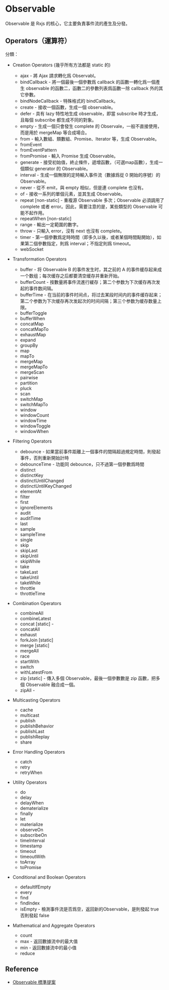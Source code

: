 # Observable

Observable 是 Rxjs 的核心，它主要負責事件流的產生及分發。

## Operators（運算符）

分類：

- Creation Operators (幾乎所有方法都是 static 的)
  * ajax - 將 Ajax 請求轉化爲 Observabl。
  * bindCallback - 將一個最後一個參數爲 callback 的函數一轉化爲一個產生 observable 的函數二，函數二的參數列表爲函數一除 callback 外的其它參數。
  * bindNodeCallback - 特殊格式的 bindCallback。
  * create - 接收一個函數，生成一個 observable。
  * defer - 具有 lazy 特性地生成 observable，即當 subscribe 時才生成，且每個 subscribe 都生成不同的對象。
  * empty - 生成一個只會發生 complete 的 Observale，一般不直接使用，而是用於 mergeMap 等合成場合。
  * from - 輸入數組、類數組、Promise、Iterator 等，生成 Observable。
  * fromEvent
  * fromEventPattern
  * fromPromise - 輸入 Promise 生成 Observable。
  * generate - 接受初始值，終止條件，遞增函數，（可選map函數），生成一個類似 generator 的 Observable。
  * interval - 生成一個無限的定時輸入事件流（數據爲從 0 開始的序號）的 Observable。
  * never - 從不 emit，與 empty 相似，但是連 complete 也沒有。
  * of - 接收一系列的單個元素，並其生成 Observable。
  * repeat [non-static] - 重複源 Observable 多次；Observable 必須調用了 complete 或者 error。因此，需要注意的是，某些類型的 Observable 可能不起作用。
  * repeatWhen [non-static]
  * range - 輸出一定範圍的數字。
  * throw - 只輸入 error，沒有 next 也沒有 complete。
  * timer - 第一個參數爲定時時間（即多久以後，或者某個時間點開始），如果第二個參數指定，則爲 interval；不指定則爲 timeout。
  * webSocket

- Transformation Operators
  * buffer - 将 Observable B 的事件发生时，其之前的 A 的事件缓存起来成一个数组；每次缓存之后都要清空缓存并重新开始。
  * bufferCount - 按數量將事件流進行緩存；第二个参数为下次缓存再次发起的事件数间隔。
  * bufferTime - 在当前的事件时间点，将过去某段时间内的事件缓存起来；第二个参数为下次缓存再次发起次的时间间隔；第三个参数为缓存数量上限。
  * bufferToggle
  * bufferWhen
  * concatMap
  * concatMapTo
  * exhaustMap
  * expand
  * groupBy
  * map
  * mapTo
  * mergeMap
  * mergeMapTo
  * mergeScan
  * pairwise
  * partition
  * pluck
  * scan
  * switchMap
  * switchMapTo
  * window
  * windowCount
  * windowTime
  * windowToggle
  * windowWhen

- Filtering Operators
  * debounce - 如果當前事件距離上一個事件的間隔超過規定時間，則發起事件，否則重新開始計時
  * debounceTime - 功能同 debounce，只不過第一個參數爲時間
  * distinct
  * distinctKey
  * distinctUntilChanged
  * distinctUntilKeyChanged
  * elementAt
  * filter
  * first
  * ignoreElements
  * audit
  * auditTime
  * last
  * sample
  * sampleTime
  * single
  * skip
  * skipLast
  * skipUntil
  * skipWhile
  * take
  * takeLast
  * takeUntil
  * takeWhile
  * throttle
  * throttleTime

- Combination Operators
  * combineAll
  * combineLatest
  * concat [static] - 
  * concatAll
  * exhaust
  * forkJoin [static]
  * merge [static]
  * mergeAll
  * race
  * startWith
  * switch
  * withLatestFrom
  * zip [static] - 傳入多個 Observable，最後一個參數數是 zip 函數，把多個 Observable 融合成一個。
  * zipAll - 

- Multicasting Operators
  * cache
  * multicast
  * publish
  * publishBehavior
  * publishLast
  * publishReplay
  * share

- Error Handling Operators
  * catch
  * retry
  * retryWhen

- Utility Operators
  * do
  * delay
  * delayWhen
  * dematerialize
  * finally
  * let
  * materialize
  * observeOn
  * subscribeOn
  * timeInterval
  * timestamp
  * timeout
  * timeoutWith
  * toArray
  * toPromise

- Conditional and Boolean Operators
  * defaultIfEmpty
  * every
  * find
  * findIndex
  * isEmpty - 檢測事件流是否爲空，返回新的Observable，是則發起 true 否則發起 false 

- Mathematical and Aggregate Operators
	* count
	* max - 返回數據流中的最大值
	* min - 返回數據流中的最小值
	* reduce

## Reference

  - [Observable 標準提案](https://github.com/tc39/proposal-observable)